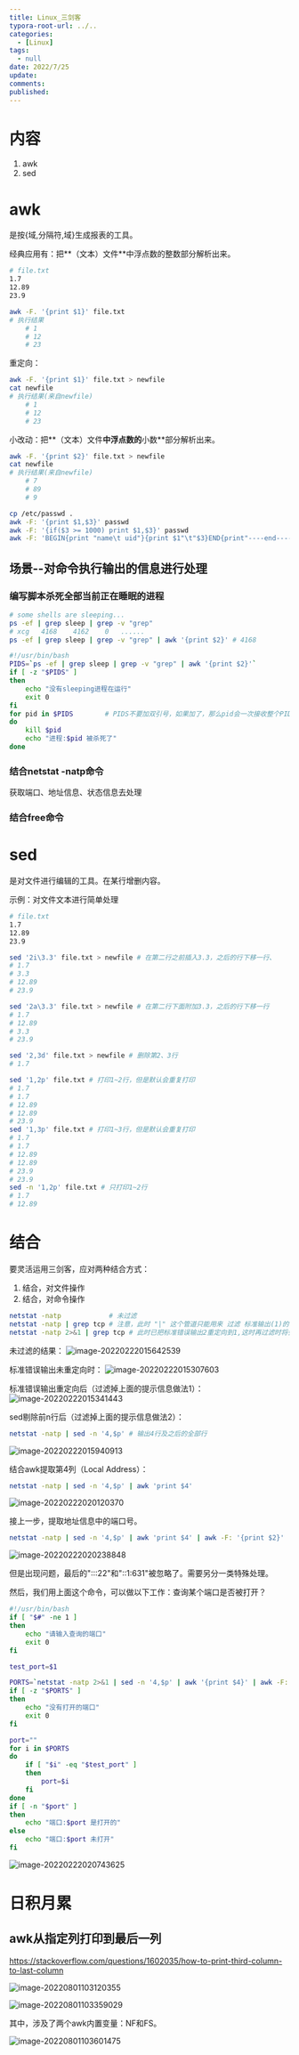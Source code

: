 ```yaml
---
title: Linux_三剑客
typora-root-url: ../..
categories:
  - [Linux]
tags:
  - null 
date: 2022/7/25
update:
comments:
published:
---
```


# 内容

1. awk
2. sed

# awk

是按{域,分隔符,域}生成报表的工具。

经典应用有：把**（文本）文件**中浮点数的整数部分解析出来。

```sh
# file.txt
1.7
12.89
23.9
```

```sh
awk -F. '{print $1}' file.txt
# 执行结果
	# 1
	# 12
	# 23
```

重定向：

```sh
awk -F. '{print $1}' file.txt > newfile
cat newfile
# 执行结果(来自newfile)
	# 1
	# 12
	# 23
```

小改动：把**（文本）文件**中浮点数的**小数**部分解析出来。

```sh
awk -F. '{print $2}' file.txt > newfile
cat newfile
# 执行结果(来自newfile)
	# 7
	# 89
	# 9
```

```sh
cp /etc/passwd .
awk -F: '{print $1,$3}' passwd
awk -F: '{if($3 >= 1000) print $1,$3}' passwd
awk -F: 'BEGIN{print "name\t uid"}{print $1"\t"$3}END{print"----end----"}' passwd
```

## 场景--对命令执行输出的信息进行处理

### 编写脚本杀死全部当前正在睡眠的进程

```sh
# some shells are sleeping...
ps -ef | grep sleep | grep -v "grep"
# xcg	4168	4162	0	......
ps -ef | grep sleep | grep -v "grep" | awk '{print $2}' # 4168
```

```sh
#!/usr/bin/bash
PIDS=`ps -ef | grep sleep | grep -v "grep" | awk '{print $2}'`
if [ -z "$PIDS" ]
then
	echo "没有sleeping进程在运行"
	exit 0
fi
for pid in $PIDS		# PIDS不要加双引号，如果加了，那么pid会一次接收整个PIDS。虽然也能(kill xxx xxx,而不是kill xxx,kill xxx)。但是echo只echo一次，输出出现问题。
do
	kill $pid
	echo "进程:$pid 被杀死了"
done
```

### 结合netstat -natp命令

获取端口、地址信息、状态信息去处理

### 结合free命令

# sed

是对文件进行编辑的工具。在某行增删内容。

示例：对文件文本进行简单处理

```sh
# file.txt
1.7
12.89
23.9
```

```sh
sed '2i\3.3' file.txt > newfile # 在第二行之前插入3.3，之后的行下移一行、
# 1.7
# 3.3
# 12.89
# 23.9
```

```sh
sed '2a\3.3' file.txt > newfile # 在第二行下面附加3.3，之后的行下移一行
# 1.7
# 12.89
# 3.3
# 23.9
```

```sh
sed '2,3d' file.txt > newfile # 删除第2、3行
# 1.7
```

```sh
sed '1,2p' file.txt # 打印1~2行，但是默认会重复打印
# 1.7
# 1.7
# 12.89
# 12.89
# 23.9
sed '1,3p' file.txt # 打印1~3行，但是默认会重复打印
# 1.7
# 1.7
# 12.89
# 12.89
# 23.9
# 23.9
sed -n '1,2p' file.txt # 只打印1~2行
# 1.7
# 12.89
```

# 结合

要灵活运用三剑客，应对两种结合方式：

1. 结合，对文件操作
2. 结合，对命令操作

```sh
netstat -natp			 # 未过滤
netstat -natp | grep tcp # 注意，此时 "|" 这个管道只能用来 过滤 标准输出(1)的信息，如果前面的信息有标准错误输出stderr(2)则无法过滤。
netstat -natp 2>&1 | grep tcp # 此时已把标准错误输出2重定向到1,这时再过滤时将会一视同仁。
```

未过滤的结果：
![image-20220222015642539](../../images/Linux_三剑客/image-20220222015642539.png)

标准错误输出未重定向时：
![image-20220222015307603](../../images/Linux_三剑客/image-20220222015307603.png)

标准错误输出重定向后（过滤掉上面的提示信息做法1）：
![image-20220222015341443](../../images/Linux_三剑客/image-20220222015341443.png)

sed剔除前n行后（过滤掉上面的提示信息做法2）：

```sh
netstat -natp | sed -n '4,$p' # 输出4行及之后的全部行
```

![image-20220222015940913](../../images/Linux_三剑客/image-20220222015940913.png)

结合awk提取第4列（Local Address）：

```sh
netstat -natp | sed -n '4,$p' | awk 'print $4'
```

![image-20220222020120370](../../images/Linux_三剑客/image-20220222020120370.png)

接上一步，提取地址信息中的端口号。

```sh
netstat -natp | sed -n '4,$p' | awk 'print $4' | awk -F: '{print $2}'
```

![image-20220222020238848](../../images/Linux_三剑客/image-20220222020238848.png)

但是出现问题，最后的":::22"和"::1:631"被忽略了。需要另分一类特殊处理。

然后，我们用上面这个命令，可以做以下工作：查询某个端口是否被打开？

```sh
#!/usr/bin/bash
if [ "$#" -ne 1 ]
then
	echo "请输入查询的端口"
	exit 0
fi

test_port=$1

PORTS=`netstat -natp 2>&1 | sed -n '4,$p' | awk '{print $4}' | awk -F: '{print $2}'`
if [ -z "$PORTS" ]
then
	echo "没有打开的端口"
	exit 0
fi

port=""
for i in $PORTS
do
	if [ "$i" -eq "$test_port" ]
	then
		port=$i
	fi
done
if [ -n "$port" ]
then
	echo "端口:$port 是打开的"
else
	echo "端口:$port 未打开"
fi
```

![image-20220222020743625](../../images/Linux_三剑客/image-20220222020743625.png)

# 日积月累

## awk从指定列打印到最后一列

https://stackoverflow.com/questions/1602035/how-to-print-third-column-to-last-column

![image-20220801103120355](../../images/Linux_三剑客/image-20220801103120355.png)

![image-20220801103359029](../../images/Linux_三剑客/image-20220801103359029.png)

其中，涉及了两个awk内置变量：NF和FS。

![image-20220801103601475](../../images/Linux_三剑客/image-20220801103601475.png)
